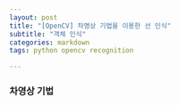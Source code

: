 ```yaml
---
layout: post
title: "[OpenCV] 차영상 기법을 이용한 선 인식"
subtitle: "객체 인식"
categories: markdown
tags: python opencv recognition

---
```

### 차영상 기법

